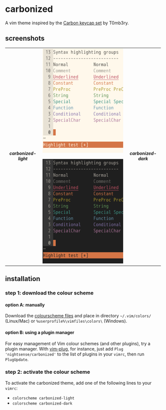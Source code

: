 # carbonized

A vim theme inspired by the [Carbon keycap set](https://geekhack.org/index.php?topic=79693.0) by T0mb3ry.

## screenshots

<table>
<tr></tr><tr><td align="center"><h5>carbonized-light</h5></td>
<td align="center"><img src="img/screenshot-carbonized-light.png" alt="screenshot of the carbonized-light vim theme" width="288"> <img src="img/screenshot-carbonized-dark.png" alt="screenshot of the carbonized-dark vim theme" width="288"></td>
<td align="center"><h5>carbonized-dark</h5></td></tr>
</table>

## installation

### step 1: download the colour scheme

#### option A: manually

Download the [colourscheme files](https://github.com/nightsense/carbonized/tree/master/colors) and place in directory `~/.vim/colors/` (Linux/Mac) or `%userprofile%\vimfiles\colors\` (Windows).

#### option B: using a plugin manager

For easy management of Vim colour schemes (and other plugins), try a plugin manager. With [vim-plug](https://github.com/junegunn/vim-plug), for instance, just add `Plug 'nightsense/carbonized'` to the list of plugins in your `vimrc`, then run `PlugUpdate`.

### step 2: activate the colour scheme

To activate the carbonized theme, add one of the following lines to your `vimrc`:
- `colorscheme carbonized-light`
- `colorscheme carbonized-dark`
